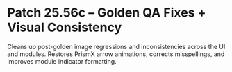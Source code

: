 # Patch 25.56c – Golden QA Fixes + Visual Consistency

Cleans up post-golden image regressions and inconsistencies across the UI and modules. Restores PrismX arrow animations, corrects misspellings, and improves module indicator formatting.
